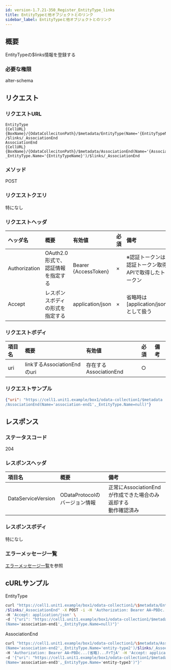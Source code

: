 ```yaml
---
id: version-1.7.21-350_Register_EntityType_links
title: EntityTypeと他オブジェクトとのリンク
sidebar_label: EntityTypeと他オブジェクトとのリンク
---
```

## 概要
EntityTypeの$links情報を登録する
### 必要な権限
alter-schema

## リクエスト
### リクエストURL
```
EntityType
{CellURL}{BoxName}/{OdataCollecitonPath}/$metadata/EntityType(Name='{EntityTypeName}')
/$links/_AssociationEnd
AssociationEnd
{CellURL}{BoxName}/{OdataCollecitonPath}/$metadata/AssociationEnd(Name='{AssociationEndName}', 
_EntityType.Name='{EntityTypeName}')/$links/_AssociationEnd
```
### メソッド
POST
### リクエストクエリ
特になし
### リクエストヘッダ
|ヘッダ名|概要|有効値|必須|備考|
|:--|:--|:--|:--|:--|
|Authorization|OAuth2.0形式で、認証情報を指定する|Bearer {AccessToken}|×|※認証トークンは認証トークン取得APIで取得したトークン|
|Accept|レスポンスボディの形式を指定する|application/json|×|省略時は[application/json]として扱う|
### リクエストボディ
|項目名|概要|有効値|必須|備考|
|:--|:--|:--|:--|:--|
|uri|linkするAssociationEndのuri|存在するAssociationEnd|○||
### リクエストサンプル
```JSON
{"uri": "https://cell1.unit1.example/box1/odata-collection1/$metadata
/AssociationEnd(Name='association-end1',_EntityType.Name=null)"}
```


## レスポンス
### ステータスコード
204

### レスポンスヘッダ
|項目名|概要|備考|
|:--|:--|:--|
|DataServiceVersion|ODataProtocolのバージョン情報|正常にAssociationEndが作成できた場合のみ返却する<br>動作確認済み|
### レスポンスボディ
特になし
### エラーメッセージ一覧
[エラーメッセージ一覧](004_Error_Messages.md)を参照


## cURLサンプル

EntityType
```sh
curl "https://cell1.unit1.example/box1/odata-collection1/\$metadata/EntityType(Name='entity-type1')\
/$links/_AssociationEnd" -X POST -i -H 'Authorization: Bearer AA~PBDc...(省略)...FrTjA' \
-H 'Accept: application/json' \
-d '{"uri": "https://cell1.unit1.example/box1/odata-collection1/$metadata/AssociationEnd\
(Name='association-end1',_EntityType.Name=null)"}'

```

AssociationEnd
```sh
curl "https://cell1.unit1.example/box1/odata-collection1/\$metadata/AssociationEnd\
(Name='association-end2',_EntityType.Name='entity-type2')/$links/_AssociationEnd" -X POST -i \
-H 'Authorization: Bearer AA~PBDc...(省略)...FrTjA' -H 'Accept: application/json' \
-d '{"uri": "https://cell1.unit1.example/box1/odata-collection1/$metadata/AssociationEnd\
(Name='association-end3',_EntityType.Name='entity-type3')"}'
```

